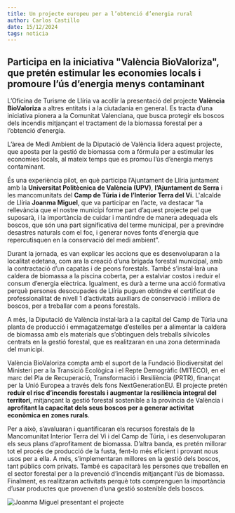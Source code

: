 ```yaml
---
title: Un projecte europeu per a l’obtenció d’energia rural
author: Carlos Castillo
date: 15/12/2024
tags: noticia
---
```


## Participa en la iniciativa "València BioValoriza", que pretén estimular les economies locals i promoure l’ús d’energia menys contaminant

L’Oficina de Turisme de Llíria va acollir la presentació del projecte **València BioValoriza** a altres entitats i a la ciutadania en general. Es tracta d’una iniciativa pionera a la Comunitat Valenciana, que busca protegir els boscos dels incendis mitjançant el tractament de la biomassa forestal per a l’obtenció d’energia.

L’àrea de Medi Ambient de la Diputació de València lidera aquest projecte, que aposta per la gestió de biomassa com a fórmula per a estimular les economies locals, al mateix temps que es promou l’ús d’energia menys contaminant.

És una experiència pilot, en què participa l’Ajuntament de Llíria juntament amb la **Universitat Politècnica de València (UPV)**, **l’Ajuntament de Serra** i les mancomunitats del **Camp de Túria i de l’Interior Terra del Vi**. L'alcalde de Llíria **Joanma Miguel**, que va participar en l’acte, va destacar “la rellevància que el nostre municipi forme part d’aquest projecte pel que suposarà, i la importància de cuidar i mantindre de manera adequada els boscos, que són una part significativa del terme municipal, per a previndre desastres naturals com el foc, i generar noves fonts d’energia que repercutisquen en la conservació del medi ambient”.

Durant la jornada, es van explicar les accions que es desenvoluparan a la localitat edetana, com ara la creació d’una brigada forestal municipal, amb la contractació d’un capatàs i de peons forestals. També s’instal·larà una caldera de biomassa a la piscina coberta, per a estalviar costos i reduir el consum d’energia elèctrica. Igualment, es durà a terme una acció formativa perquè persones desocupades de Llíria puguen obtindre el certificat de professionalitat de nivell 1 d’activitats auxiliars de conservació i millora de boscos, per a treballar com a peons forestals. 

A més, la Diputació de València instal·larà a la capital del Camp de Túria una planta de producció i emmagatzematge d’estelles per a alimentar la caldera de biomassa amb els materials que s’obtinguen dels treballs silvícoles centrats en la gestió forestal, que es realitzaran en una zona determinada del municipi.

València BioValoriza compta amb el suport de la Fundació Biodiversitat del Ministeri per a la Transició Ecològica i el Repte Demogràfic (MITECO), en el marc del Pla de Recuperació, Transformació i Resiliència (PRTR), finançat per la Unió Europea a través dels fons NextGenerationEU. El projecte pretén **reduir el risc d’incendis forestals i augmentar la resiliència integral del territori**, mitjançant la gestió forestal sostenible a la província de València i **aprofitant la capacitat dels seus boscos per a generar activitat econòmica en zones rurals**.

Per a això, s’avaluaran i quantificaran els recursos forestals de la Mancomunitat Interior Terra del Vi i del Camp de Túria, i es desenvoluparan els seus plans d’aprofitament de biomassa. D’altra banda, es pretén millorar tot el procés de producció de la fusta, fent-lo més eficient i provant nous usos per a ella. A més, s’implementaran millores en la gestió dels boscos, tant públics com privats. També es capacitarà les persones que treballen en el sector forestal per a la prevenció d’incendis mitjançant l’ús de biomassa. Finalment, es realitzaran activitats perquè tots comprenguen la importància d’usar productes que provenen d’una gestió sostenible dels boscos.

![Joanma Miguel presentant el projecte](/assets/continguts/recursos/20241215-presentacio-vaencia-biovaloriza.jpg "Joanma Miguel presentant el projecte")
